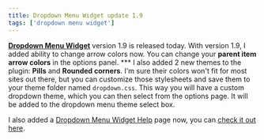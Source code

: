 ```yaml
---
title: Dropdown Menu Widget update 1.9
tags: ['dropdown menu widget']
---
```

**<a href="{{ site.baseurl }}/projects/wordpress/dropdown-menu-widget/" title="Dropdown Menu Widget">Dropdown Menu Widget</a>** version 1.9 is released today. With version 1.9, I added ability to change arrow colors now. You can change your **parent item arrow colors** in the options panel. ***  I also added 2 new themes to the plugin: **Pills** and **Rounded corners**. I'm sure their colors won't fit for most sites out there, but you can customize those stylesheets and save them to your theme folder named `dropdown.css`. This way you will have a custom dropdown theme, which you can then select from the options page. It will be added to the dropdown menu theme select box.

I also added a <a href="{{ site.baseurl }}/projects/wordpress/dropdown-menu-widget/help/" title="Dropdown Menu Widget Help">Dropdown Menu Widget Help</a> page now, you can <a href="{{ site.baseurl }}/projects/wordpress/dropdown-menu-widget/help/" title="Dropdown Menu Widget Help">check it out here</a>.
